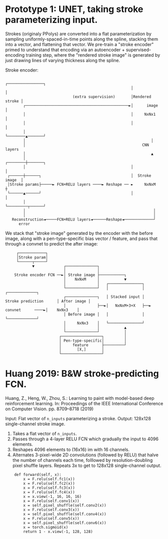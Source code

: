 # Prototype 1: UNET, taking stroke parameterizing input.

Strokes (originaly PPolys) are converted into a flat parameterization by
sampling uniformly-spaced-in-time points along the spline, stacking them into a
vector, and flattening that vector. We pre-train a "stroke encoder" primed to
understand that encoding via an autoencoder + supervised-encoding training step,
where the "rendered stroke image" is generated by just drawing lines of varying
thickness along the spline.

Stroke encoder: 
```
                                                        ┌────────────────┐   
                                                        │                │   
                              (extra supervision)       │Rendered stroke │   
        ┌──────────────────────────────────────────────►│      image     │   
        │                                               │     NxNx1      │   
        │                                               │                │   
        │                                               └────────▲───────┘   
        │                                                        │           
        │                                                    CNN layers      
        │                                                        ▲           
        │                                               ┌────────┼───────┐   
        │                                               │                │   
 ┌──────┼──────┐                                        │  Stroke image  │   
 │Stroke params├─────► FCN+RELU layers ────► Reshape ── ►     NxNxM      ┼   
 └──────▲──────┘                                        │                │   
        │                                               └─────────┬──────┘   
        │                                                         │          
        │                                                         │          
   Reconstruction◄─────FCN+RELU layers◄──────Reshape◄─────────────┘          
      error                                                                  
```

We stack that "stroke image" generated by the encoder with the before image,
along with a pen-type-specific bias vector / feature, and pass that through a
convnet to predict the after image:

```                                                                                
     ┌────────────┐                                                                                       
     │Stroke param│                                                                                       
     └──────┬─────┘                                                                                       
            ▼             ┌──────────────┐                                                                
                          │              │                                                                
    Stroke encoder FCN ──►│ Stroke image ├───────────┐                                                    
                          │    NxNxM     │           ▼                                                    
                          │              │   ┌───────────────┐                                            
                          └──────────────┘   │               │                          ┌─────────────┐   
                          ┌──────────────┐   │ Stacked input │   Stroke prediction      │ After image │   
                          │              ├──►│   NxNxM+3+X   ├──►     convnet      ────►│    NxNx3    │   
                          │ Before image │   │               │                          └─────────────┘   
                          │     NxNx3    │   └───────────────┘                                            
                          │              │           ▲                                                    
                          └──────────────┘           │                                                    
                        ┌──────────────────┐         │                                                    
                        │ Pen-type-specific│         │                                                    
                        │     feature      ├─────────┘                                                    
                        │       [X,]       │                                                              
                        └──────────────────┘                                                              
```                                                                             

# Huang 2019:  B&W stroke-predicting FCN.

Huang, Z., Heng, W., Zhou, S.: Learning to paint with model-based deep
reinforcement learning. In: Proceedings of the IEEE International Conference on
Computer Vision. pp. 8709–8718 (2019)

Input: Flat vector of `n_inputs` parameterizing a stroke.
Output: 128x128 single-channel stroke image.

1) Takes a flat vector of `n_inputs`.
2) Passes through a 4-layer RELU FCN which gradually the input to 4096 elements. 
3) Reshapes 4096 elements to (16x16) im with 16 channels.
4) Alternates 3-pixel-wide 2D convolutions (followed by RELU) that halve the
   number of channels each time, folllowed by resolution-doubling pixel shuffle
   layers. Repeats 3x to get to 128x128 single-channel output.

```
    def forward(self, x):
        x = F.relu(self.fc1(x))
        x = F.relu(self.fc2(x))
        x = F.relu(self.fc3(x))
        x = F.relu(self.fc4(x))
        x = x.view(-1, 16, 16, 16)
        x = F.relu(self.conv1(x))
        x = self.pixel_shuffle(self.conv2(x))
        x = F.relu(self.conv3(x))
        x = self.pixel_shuffle(self.conv4(x))
        x = F.relu(self.conv5(x))
        x = self.pixel_shuffle(self.conv6(x))
        x = torch.sigmoid(x)
        return 1 - x.view(-1, 128, 128)
```